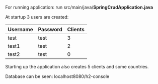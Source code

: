 For running application: run src/main/java/**SpringCrudApplication.java**

At startup 3 users are created:

**Username** | **Password** | **Clients**
--- | --- | --- 
test | test | 3
test1 | test | 2
test2 | test | 0

Starting up the application also creates 5 clients and some countries.

Database can be seen: localhost8080/h2-console
